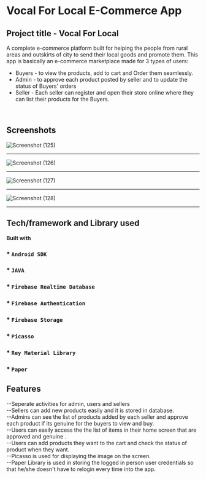 
<h1>Vocal For Local E-Commerce App</h1>


## Project title - Vocal For Local
A complete e-commerce platform built for helping the people from rural areas and outskirts of city to send their local goods and promote them. This app is basically an e-commerce marketplace made for 3 types of users:
* Buyers -  to view the products, add to cart and Order them seamlessly.
* Admin - to approve each product posted by seller and to update the status of Buyers' orders
* Seller - Each seller can register and open their store online where they can list their products for the Buyers.
<br/>





## Screenshots


![Screenshot (125)](https://user-images.githubusercontent.com/56356721/157602913-b5f1be2a-9d0e-4500-87b3-0ef694690efb.png)


<hr/>
  

![Screenshot (126)](https://user-images.githubusercontent.com/56356721/157602926-7104d433-a115-4023-9608-a747590e0eb8.png)


<hr/>


![Screenshot (127)](https://user-images.githubusercontent.com/56356721/157602949-60ee0166-bbec-407e-a6b1-ddabea3fa50a.png)


<hr/>

![Screenshot (128)](https://user-images.githubusercontent.com/56356721/157602965-acad7bf8-2eca-41de-aa8b-934c6c328410.png)


  <hr/>


## Tech/framework and Library used
<b>Built with</b>

### * `Android SDK`
### * `JAVA`
### * `Firebase Realtime Database`
### * `Firebase Authentication`
### * `Firebase Storage`
### * `Picasso`
### * `Rey Material Library`
### * `Paper`


## Features

--Seperate activities for admin, users and sellers
<br/>
--Sellers can add new products easily and it is stored in database.
<br/>
--Admins can see the list of products added by each seller and approve each product if its genuine for the buyers to view and buy.
<br/>
--Users can easily access the the list of items in their home screen that are approved and genuine .
<br/>
--Users can add products they want to the cart and check the status of product when they want.
<br/>
--Picasso is used for displaying the image on the screen.
<br/>
--Paper Library is used in storing the logged in person user credentials so that he/she doesn't have to relogin every time into the app.
<br/>

<br/>

